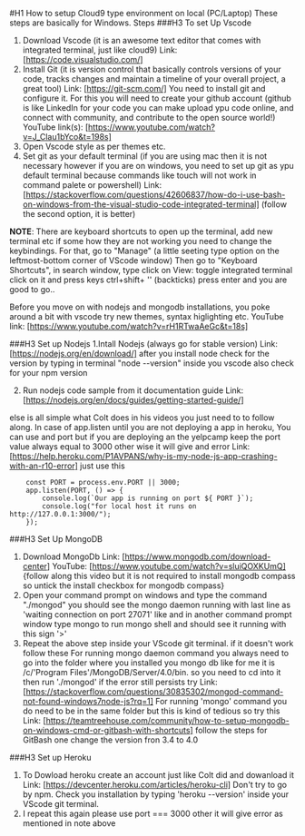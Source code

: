 #H1  How to setup Cloud9 type environment on local (PC/Laptop)
These steps are basically for Windows.
Steps 
###H3 To set Up Vscode 
1. Download Vscode (it is an awesome text editor that comes with integrated terminal, just like cloud9)
	Link: [https://code.visualstudio.com/]
2. Install Git (it is version control that basically controls versions of your code, tracks changes and maintain a timeline of your overall project, a great tool)
	Link: [https://git-scm.com/]
 You need to install git and configure it. For this you will need to create your github account (github is like LinkedIn for your code you can make upload ypu code online, and connect with community, and contribute to the open source world!)
 	YouTube link(s): [https://www.youtube.com/watch?v=J_Clau1bYco&t=198s]
3. Open Vscode style as per themes etc.
4. Set git as your default terminal (if you are using mac then it is not necessary however if you are on windows, you need to set up git as ypu default terminal because commands like touch will not work in command palete or powershell)
	Link: [https://stackoverflow.com/questions/42606837/how-do-i-use-bash-on-windows-from-the-visual-studio-code-integrated-terminal] 
	(follow the second option, it is better)

**NOTE**: There are keyboard shortcuts to open up the terminal, add new terminal etc if some how they are not working you need to change the keybindings. For that, go to "Manage" (a little seeting type option on the leftmost-bottom corner of VScode window) Then go to "Keyboard Shortcuts", in search window, type click on View: toggle integrated terminal click on it and press keys ctrl+shift+ '' (backticks) press enter and you are good to go..

Before you move on with nodejs and mongodb installations, you poke around a bit with vscode try new themes, syntax higlighting etc.
YouTube link: [https://www.youtube.com/watch?v=rH1RTwaAeGc&t=18s]

###H3 Set up Nodejs
1.Intall Nodejs (always go for stable version)
	Link:[https://nodejs.org/en/download/]
    after you install node check for the version by typing in terminal "node --version"
    inside you vscode 
    also check for your npm version 

2. Run nodejs code sample from it documentation guide
	Link: [https://nodejs.org/en/docs/guides/getting-started-guide/] 

 else is all simple what Colt does in his videos you just need to to follow along. In case of app.listen until you are not deploying a app in heroku, You can use and port but  if you are deploying an the yelpcamp keep the port value always equal to 3000 other wise it will give and error
 Link: [https://help.heroku.com/P1AVPANS/why-is-my-node-js-app-crashing-with-an-r10-error]
 just use this 

		const PORT = process.env.PORT || 3000;
		app.listen(PORT, () => {
		    console.log(`Our app is running on port ${ PORT }`);
		    console.log("for local host it runs on http://127.0.0.1:3000/");
		});
###H3 Set Up MongoDB
1. Download MongoDb
	Link: [https://www.mongodb.com/download-center]
	YouTube: [https://www.youtube.com/watch?v=sluiQOXKUmQ] {follow along this video but it is not required to install mongodb compass so untick the install checkbox for mongodb compass}
2. Open your command prompt on windows and type the command "./mongod" you should see the mongo daemon running with last line as 'waiting connection on port 27071' like and in another command prompt window type mongo to run mongo shell and should see it running with this sign '>'
3. Repeat the above step inside your VScode git terminal. if it doesn't work follow these 
  For running mongo daemon command you always need to go into the folder where you installed you mongo db 
	like for me it is /c/'Program Files'/MongoDB/Server/4.0/bin. so you need to cd into it
	then run './mongod'
	if the error still persists try
	Link:[https://stackoverflow.com/questions/30835302/mongod-command-not-found-windows7node-js?rq=1]
  For running 'mongo' command you do need to be in the same folder but this is kind of tedious so try this
 	Link: [https://teamtreehouse.com/community/how-to-setup-mongodb-on-windows-cmd-or-gitbash-with-shortcuts]
 	follow the steps for GitBash one change the version fron 3.4  to 4.0

###H3 Set up Heroku
1. To Dowload heroku create an account just like Colt did and dowanload it 
	Link: [https://devcenter.heroku.com/articles/heroku-cli]
	Don't try to go by npm. 
	Check you installation by typing 'heroku --version' inside your VScode git terminal.
2. I repeat this again please use port  === 3000 other it will give error 
   as mentioned in note above
